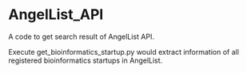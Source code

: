 AngelList_API
=============

A code to get search result of AngelList API.

Execute get_bioinformatics_startup.py would extract
information of all registered bioinformatics startups in AngelList.


